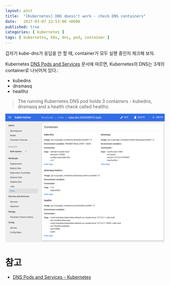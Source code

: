 ```yaml
---
layout: post
title:  "[Kubernetes] DNS doesn't work - check DNS containers"
date:   2017-03-07 22:53:00 +0900
published: true
categories: [ kubernetes ]
tags: [ kubernetes, k8s, dns, pod, container ]
---
```


갑자기 kube-dns가 응답을 안 할 때, container가 모두 실행 중인지 체크해 보자.

Kubernetes [DNS Pods and Services](https://kubernetes.io/docs/concepts/services-networking/dns-pod-service/) 문서에 따르면, Kubernetes의 DNS는 3개의 container로 나뉘어져 있다.:
- kubedns
- dnsmasq
- healthz

> The running Kubernetes DNS pod holds 3 containers - kubedns, dnsmasq and a health check called healthz.

![Kubernetes dns containers](/assets/img/2017-03-07-kubernetes-dns-doesnt-work.png)

# 참고

- [DNS Pods and Services - Kubernetes](https://kubernetes.io/docs/concepts/services-networking/dns-pod-service/)
